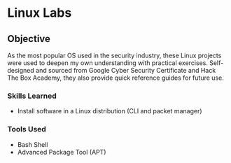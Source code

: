 # Linux Labs

## Objective

As the most popular OS used in the security industry, these Linux projects were used to deepen my own understanding with practical exercises. 
Self-designed and sourced from Google Cyber Security Certificate and Hack The Box Academy, they also provide quick reference guides for future use.

### Skills Learned

- Install software in a Linux distribution (CLI and packet manager)


### Tools Used

- Bash Shell
- Advanced Package Tool (APT)
